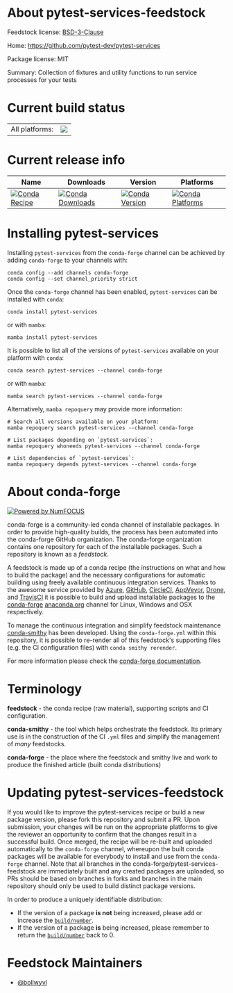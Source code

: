 About pytest-services-feedstock
===============================

Feedstock license: [BSD-3-Clause](https://github.com/conda-forge/pytest-services-feedstock/blob/main/LICENSE.txt)

Home: https://github.com/pytest-dev/pytest-services

Package license: MIT

Summary: Collection of fixtures and utility functions to run service processes for your tests

Current build status
====================


<table><tr><td>All platforms:</td>
    <td>
      <a href="https://dev.azure.com/conda-forge/feedstock-builds/_build/latest?definitionId=8761&branchName=main">
        <img src="https://dev.azure.com/conda-forge/feedstock-builds/_apis/build/status/pytest-services-feedstock?branchName=main">
      </a>
    </td>
  </tr>
</table>

Current release info
====================

| Name | Downloads | Version | Platforms |
| --- | --- | --- | --- |
| [![Conda Recipe](https://img.shields.io/badge/recipe-pytest--services-green.svg)](https://anaconda.org/conda-forge/pytest-services) | [![Conda Downloads](https://img.shields.io/conda/dn/conda-forge/pytest-services.svg)](https://anaconda.org/conda-forge/pytest-services) | [![Conda Version](https://img.shields.io/conda/vn/conda-forge/pytest-services.svg)](https://anaconda.org/conda-forge/pytest-services) | [![Conda Platforms](https://img.shields.io/conda/pn/conda-forge/pytest-services.svg)](https://anaconda.org/conda-forge/pytest-services) |

Installing pytest-services
==========================

Installing `pytest-services` from the `conda-forge` channel can be achieved by adding `conda-forge` to your channels with:

```
conda config --add channels conda-forge
conda config --set channel_priority strict
```

Once the `conda-forge` channel has been enabled, `pytest-services` can be installed with `conda`:

```
conda install pytest-services
```

or with `mamba`:

```
mamba install pytest-services
```

It is possible to list all of the versions of `pytest-services` available on your platform with `conda`:

```
conda search pytest-services --channel conda-forge
```

or with `mamba`:

```
mamba search pytest-services --channel conda-forge
```

Alternatively, `mamba repoquery` may provide more information:

```
# Search all versions available on your platform:
mamba repoquery search pytest-services --channel conda-forge

# List packages depending on `pytest-services`:
mamba repoquery whoneeds pytest-services --channel conda-forge

# List dependencies of `pytest-services`:
mamba repoquery depends pytest-services --channel conda-forge
```


About conda-forge
=================

[![Powered by
NumFOCUS](https://img.shields.io/badge/powered%20by-NumFOCUS-orange.svg?style=flat&colorA=E1523D&colorB=007D8A)](https://numfocus.org)

conda-forge is a community-led conda channel of installable packages.
In order to provide high-quality builds, the process has been automated into the
conda-forge GitHub organization. The conda-forge organization contains one repository
for each of the installable packages. Such a repository is known as a *feedstock*.

A feedstock is made up of a conda recipe (the instructions on what and how to build
the package) and the necessary configurations for automatic building using freely
available continuous integration services. Thanks to the awesome service provided by
[Azure](https://azure.microsoft.com/en-us/services/devops/), [GitHub](https://github.com/),
[CircleCI](https://circleci.com/), [AppVeyor](https://www.appveyor.com/),
[Drone](https://cloud.drone.io/welcome), and [TravisCI](https://travis-ci.com/)
it is possible to build and upload installable packages to the
[conda-forge](https://anaconda.org/conda-forge) [anaconda.org](https://anaconda.org/)
channel for Linux, Windows and OSX respectively.

To manage the continuous integration and simplify feedstock maintenance
[conda-smithy](https://github.com/conda-forge/conda-smithy) has been developed.
Using the ``conda-forge.yml`` within this repository, it is possible to re-render all of
this feedstock's supporting files (e.g. the CI configuration files) with ``conda smithy rerender``.

For more information please check the [conda-forge documentation](https://conda-forge.org/docs/).

Terminology
===========

**feedstock** - the conda recipe (raw material), supporting scripts and CI configuration.

**conda-smithy** - the tool which helps orchestrate the feedstock.
                   Its primary use is in the construction of the CI ``.yml`` files
                   and simplify the management of *many* feedstocks.

**conda-forge** - the place where the feedstock and smithy live and work to
                  produce the finished article (built conda distributions)


Updating pytest-services-feedstock
==================================

If you would like to improve the pytest-services recipe or build a new
package version, please fork this repository and submit a PR. Upon submission,
your changes will be run on the appropriate platforms to give the reviewer an
opportunity to confirm that the changes result in a successful build. Once
merged, the recipe will be re-built and uploaded automatically to the
`conda-forge` channel, whereupon the built conda packages will be available for
everybody to install and use from the `conda-forge` channel.
Note that all branches in the conda-forge/pytest-services-feedstock are
immediately built and any created packages are uploaded, so PRs should be based
on branches in forks and branches in the main repository should only be used to
build distinct package versions.

In order to produce a uniquely identifiable distribution:
 * If the version of a package **is not** being increased, please add or increase
   the [``build/number``](https://docs.conda.io/projects/conda-build/en/latest/resources/define-metadata.html#build-number-and-string).
 * If the version of a package **is** being increased, please remember to return
   the [``build/number``](https://docs.conda.io/projects/conda-build/en/latest/resources/define-metadata.html#build-number-and-string)
   back to 0.

Feedstock Maintainers
=====================

* [@bollwyvl](https://github.com/bollwyvl/)

